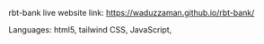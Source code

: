rbt-bank live website link: https://waduzzaman.github.io/rbt-bank/

Languages: 
html5, 
tailwind CSS, 
JavaScript, 